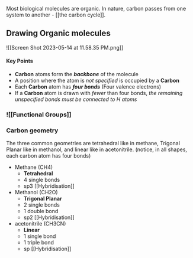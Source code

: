 Most biological molecules are organic. In nature, carbon passes from one system to another - [[the carbon cycle]].

## Drawing Organic molecules

![[Screen Shot 2023-05-14 at 11.58.35 PM.png]]

#### Key Points
- **Carbon** atoms form the ***backbone*** of the molecule
- A position where the atom is *not specified* is occupied by a **Carbon**
- Each **Carbon** atom has ***four bonds*** (Four valence electrons)
- If a **Carbon** atom is drawn with *fewer* than four bonds, *the remaining unspecified bonds must be connected to H atoms*

### ![[Functional Groups]]
### Carbon geometry
The three common geometries are tetrahedral like in methane, Trigonal Planar like in methanol, and linear like in acetonitrile. (notice, in all shapes, each carbon atom has four bonds)
- Methane (CH4)
	- **Tetrahedral**
	- 4 single bonds
	- sp3 [[Hybridisation]]
- Methanol (CH2O)
	- **Trigonal Planar**
	- 2 single bonds
	- 1 double bond
	- sp2 [[Hybridisation]]
- acetonitrile (CH3CN)
	- **Linear**
	- 1 single bond
	- 1 triple bond
	- sp [[Hybridisation]]


